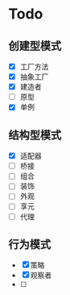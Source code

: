 # Todo
## 创建型模式
- [x] 工厂方法
- [x] 抽象工厂
- [x] 建造者
- [ ] 原型
- [x] 单例
## 结构型模式
- [x] 适配器
- [ ] 桥接
- [ ] 组合
- [ ] 装饰
- [ ] 外观
- [ ] 享元
- [ ] 代理
## 行为模式
- [x] 策略
- [x] 观察者
- [ ]  
